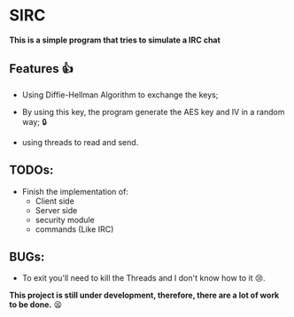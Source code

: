 # SIRC

**This is a simple program that tries to simulate a IRC chat**

## Features :+1:

  * Using Diffie-Hellman Algorithm to exchange the keys;

  * By using this key, the program generate the AES key and IV in a random way; :lock:

  * using threads to read and send.

## TODOs:

  * Finish the implementation of:
      * Client side
      * Server side
      * security module
      * commands (Like IRC)

## BUGs:

  * To exit you'll need to kill the Threads and I don't know how to it :cry:.

**This project is still under development, therefore, there are a lot of work to be done.**  :tired_face:
